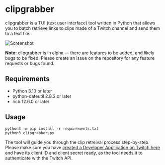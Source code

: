 # clipgrabber
clipgrabber is a TUI (text user interface) tool written in Python that allows you to batch retrieve links to clips made of a Twitch channel and send them to a text file.

![Screenshot](https://i.imgur.com/t7M21nw.png)

**Note:** clipgrabber is in alpha — there are features to be added, and likely bugs to be fixed. Please create an issue on the repository for any feature requests or bugs found.

## Requirements
- Python 3.10 or later
- python-dateutil 2.8.2 or later
- rich 12.6.0 or later

## Usage
`python3 -m pip install -r requirements.txt`\
`python3 clipgrabber.py`

The tool will guide you through the clip retreival process step-by-step. Please make sure you have [created a Developer Application on Twitch here](https://dev.twitch.tv/console/apps) and have its client ID and client secret ready, as the tool needs it to authenticate with the Twitch API.
